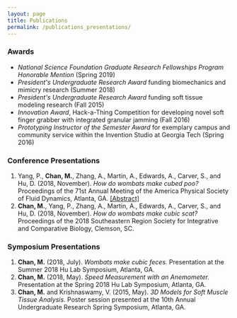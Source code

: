 ```yaml
---
layout: page
title: Publications
permalink: /publications_presentations/
---
```

<h3>Awards</h3>
<ul>
  <li><i>National Science Foundation Graduate Research Fellowships Program Honorable Mention</i> (Spring 2019)</li>
  <li><i>President's Undergraduate Research Award</i> funding biomechanics and mimicry research (Summer 2018)</li>
  <li><i>President's Undergraduate Research Award</i> funding soft tissue modeling research (Fall 2015)</li>
  <li><i>Innovation Award</i>, Hack-a-Thing Competition for developing novel soft finger grabber with integrated granular jamming (Fall 2016)</li>
  <li><i>Prototyping Instructor of the Semester Award</i> for exemplary campus and community service within the Invention Studio at Georgia Tech (Spring 2016)</li>
</ul>

<h3>Conference Presentations</h3>
<ol>
<li>Yang, P., <b>Chan, M.</b>, Zhang, A., Martin, A., Edwards, A., Carver, S., and Hu, D. (2018, November). <i>How do wombats make cubed poo?</i> Proceedings of the 71st Annual Meeting of the America Physical Society of Fluid Dynamics, Atlanta, GA. <a href="http://meetings.aps.org/Meeting/DFD18/Session/E19.1">[Abstract]</a></li>
<li><b>Chan, M.</b>, Yang, P., Zhang, A., Martin, A., Edwards, A., Carver, S., and Hu, D. (2018, November). <i>How do wombats make cubic scat?</i> Proceedings of the 2018 Southeastern Region Society for Integrative and Comparative Biology, Clemson, SC.</li>
</ol>

<h3>Symposium Presentations</h3>
<ol>
  <li><b>Chan, M.</b> (2018, July). <i>Wombats make cubic feces.</i> Presentation at the Summer 2018 Hu Lab Symposium, Atlanta, GA.</li>
  <li><b>Chan, M.</b> (2018, May). <i>Speed Measurement with an Anemometer.</i> Presentation at the Spring 2018 Hu Lab Symposium, Atlanta, GA.</li>
  <li><b>Chan, M.</b> and Krishnaswamy, V. (2015, May). <i>3D Models for Soft Muscle Tissue Analysis.</i> Poster session presented at the 10th Annual Undergraduate Research Spring Symposium, Atlanta, GA.</li>
</ol>
